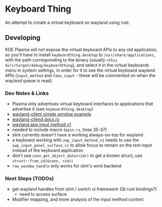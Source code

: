 # Keyboard Thing

An attempt to create a virtual keyboard on wayland using rust.

## Developing

KDE Plasma will not expose the virtual keyboard APIs to any old application,
so you'll have to install `keyboardthing.desktop` to `/usr/share/applications`,
with the path corresponding to the binary (usually
`<this dir>/target/debug/keyboardthing`), and select it in the virtual
keyboards menu in system settings, in order for it to see the virtual keyboard
wayland APIs (`input_method` and `fake_input` - these will be commented on
when the wayland queue is read)

### Dev Notes & Links

- Plasma only advertises virtual keyboard interfaces to applications that
advertise it (see `keyboardthing.desktop`)
- [wayland-client simple window example](https://github.com/Smithay/wayland-rs/blob/master/wayland-client/examples/simple_window.rs)
- [wayland-cliend docs.rs](https://docs.rs/wayland-client/latest/wayland_client)
- [wayland.app input method v1](https://wayland.app/protocols/input-method-unstable-v1)
- needed to include macro (`main.rs`, lines 35-37)
- slint currently doesn't have a working always-on-top for wayland
- a keyboard working with `zwp_input_method_v1` needs to use the
`zwp_input_panel_surface_v1` to allow focus to remain on the text input instead
of the keyboard application
- don't use `conn.get_object_data(<id>)` to get a known struct, use
`struct::from_id(&conn, <id>)`
- `raw_window_handle` only works for slint's winit backend

### Next Steps (TODOs)

- get wayland handles from slint / switch ui framework (Qt rust bindings?)
  - need to access surface
- Modifier mapping, and more analysis of the input method context
